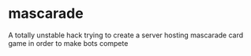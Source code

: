# mascarade
A totally unstable hack trying to create a server hosting mascarade card game in order to make bots compete

